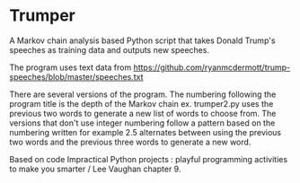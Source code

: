 # Trumper
A Markov chain analysis based Python script that takes Donald Trump's speeches as training data and outputs new speeches.

The program uses text data from https://github.com/ryanmcdermott/trump-speeches/blob/master/speeches.txt

There are several versions of the program. The numbering following the program title is the depth of the Markov chain ex. trumper2.py uses
the previous two words to generate a new list of words to choose from. The versions that don't use integer numbering follow a pattern
based on the numbering written for example 2.5 alternates between using the previous two words and the previous three words to generate a new word.

Based on code Impractical Python projects : playful programming activities to make you smarter / Lee Vaughan chapter 9.
